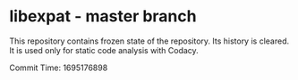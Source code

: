 # libexpat - master branch

This repository contains frozen state of the repository.
Its history is cleared. It is used only for static code
analysis with Codacy.

Commit Time: 1695176898